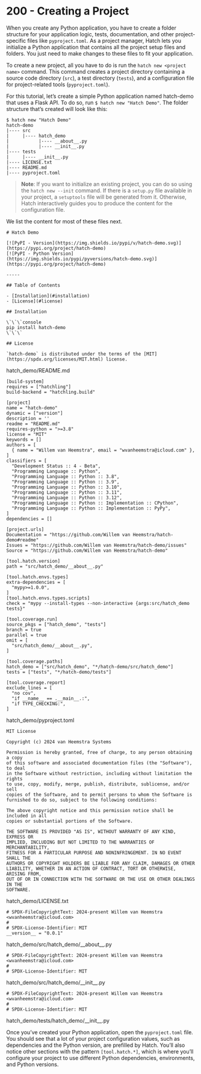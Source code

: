 # 200 - Creating a Project

When you create any Python application, you have to create a folder structure for your application logic, tests, documentation, and other project-specific files like ```pyproject.toml```. As a project manager, Hatch lets you initialize a Python application that contains all the project setup files and folders. You just need to make changes to these files to fit your application.

To create a new project, all you have to do is run the ```hatch new <project name>``` command. This command creates a project directory containing a source code directory (```src```), a test directory (```tests```), and a configuration file for project-related tools (```pyproject.toml```).

For this tutorial, let’s create a simple Python application named hatch-demo that uses a Flask API. To do so, run ```$ hatch new "Hatch Demo"```. The folder structure that’s created will look like this:

```
$ hatch new "Hatch Demo"
hatch-demo
|---- src
|     |---- hatch_demo
|           |---- __about__.py
|           |---- __init__.py
|---- tests
|     |---- __init__.py
|---- LICENSE.txt
|---- README.md
|---- pyproject.toml
```

> **Note**: If you want to initialize an existing project, you can do so using the ```hatch new --init``` command. If there is a ```setup.py``` file available in your project, a ```setuptools``` file will be generated from it. Otherwise, Hatch interactively guides you to produce the content for the configuration file.

We list the content for most of these files next.

```
# Hatch Demo

[![PyPI - Version](https://img.shields.io/pypi/v/hatch-demo.svg)](https://pypi.org/project/hatch-demo)
[![PyPI - Python Version](https://img.shields.io/pypi/pyversions/hatch-demo.svg)](https://pypi.org/project/hatch-demo)

-----

## Table of Contents

- [Installation](#installation)
- [License](#license)

## Installation

\`\`\`console
pip install hatch-demo
\`\`\`

## License

`hatch-demo` is distributed under the terms of the [MIT](https://spdx.org/licenses/MIT.html) license.
```
hatch_demo/README.md

```
[build-system]
requires = ["hatchling"]
build-backend = "hatchling.build"

[project]
name = "hatch-demo"
dynamic = ["version"]
description = ''
readme = "README.md"
requires-python = ">=3.8"
license = "MIT"
keywords = []
authors = [
  { name = "Willem van Heemstra", email = "wvanheemstra@icloud.com" },
]
classifiers = [
  "Development Status :: 4 - Beta",
  "Programming Language :: Python",
  "Programming Language :: Python :: 3.8",
  "Programming Language :: Python :: 3.9",
  "Programming Language :: Python :: 3.10",
  "Programming Language :: Python :: 3.11",
  "Programming Language :: Python :: 3.12",
  "Programming Language :: Python :: Implementation :: CPython",
  "Programming Language :: Python :: Implementation :: PyPy",
]
dependencies = []

[project.urls]
Documentation = "https://github.com/Willem van Heemstra/hatch-demo#readme"
Issues = "https://github.com/Willem van Heemstra/hatch-demo/issues"
Source = "https://github.com/Willem van Heemstra/hatch-demo"

[tool.hatch.version]
path = "src/hatch_demo/__about__.py"

[tool.hatch.envs.types]
extra-dependencies = [
  "mypy>=1.0.0",
]
[tool.hatch.envs.types.scripts]
check = "mypy --install-types --non-interactive {args:src/hatch_demo tests}"

[tool.coverage.run]
source_pkgs = ["hatch_demo", "tests"]
branch = true
parallel = true
omit = [
  "src/hatch_demo/__about__.py",
]

[tool.coverage.paths]
hatch_demo = ["src/hatch_demo", "*/hatch-demo/src/hatch_demo"]
tests = ["tests", "*/hatch-demo/tests"]

[tool.coverage.report]
exclude_lines = [
  "no cov",
  "if __name__ == .__main__.:",
  "if TYPE_CHECKING:",
]
```
hatch_demo/pyproject.toml

```
MIT License

Copyright (c) 2024 van Heemstra Systems

Permission is hereby granted, free of charge, to any person obtaining a copy
of this software and associated documentation files (the "Software"), to deal
in the Software without restriction, including without limitation the rights
to use, copy, modify, merge, publish, distribute, sublicense, and/or sell
copies of the Software, and to permit persons to whom the Software is
furnished to do so, subject to the following conditions:

The above copyright notice and this permission notice shall be included in all
copies or substantial portions of the Software.

THE SOFTWARE IS PROVIDED "AS IS", WITHOUT WARRANTY OF ANY KIND, EXPRESS OR
IMPLIED, INCLUDING BUT NOT LIMITED TO THE WARRANTIES OF MERCHANTABILITY,
FITNESS FOR A PARTICULAR PURPOSE AND NONINFRINGEMENT. IN NO EVENT SHALL THE
AUTHORS OR COPYRIGHT HOLDERS BE LIABLE FOR ANY CLAIM, DAMAGES OR OTHER
LIABILITY, WHETHER IN AN ACTION OF CONTRACT, TORT OR OTHERWISE, ARISING FROM,
OUT OF OR IN CONNECTION WITH THE SOFTWARE OR THE USE OR OTHER DEALINGS IN THE
SOFTWARE.
```
hatch_demo/LICENSE.txt

```
# SPDX-FileCopyrightText: 2024-present Willem van Heemstra <wvanheemstra@icloud.com>
#
# SPDX-License-Identifier: MIT
__version__ = "0.0.1"
```
hatch_demo/src/hatch_demo/\_\_about__.py

```
# SPDX-FileCopyrightText: 2024-present Willem van Heemstra <wvanheemstra@icloud.com>
#
# SPDX-License-Identifier: MIT
```
hatch_demo/src/hatch_demo/\_\_init__.py

```
# SPDX-FileCopyrightText: 2024-present Willem van Heemstra <wvanheemstra@icloud.com>
#
# SPDX-License-Identifier: MIT
```
hatch_demo/tests/hatch_demo/\_\_init__.py

Once you’ve created your Python application, open the ```pyproject.toml``` file. You should see that a lot of your project configuration values, such as dependencies and the Python version, are prefilled by Hatch. You’ll also notice other sections with the pattern ```[tool.hatch.*]```, which is where you’ll configure your project to use different Python dependencies, environments, and Python versions.

